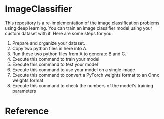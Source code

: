 # ImageClassifier
This repository is a re-implementation of the image classification problems using deep learning. You can train an image classifier model using your custom dataset with it. Here are some steps for you:
1. Prepare and organize your dataset.
2. Copy two python files in here into A.
3. Run these two python files from A to generate B and C.
4. Execute this command to train your model 
5. Execute this command to test your model 
6. Execute this command to use your model on a single image
7. Execute this command to convert a PyTorch weights format to an Onnx weights format
8. Execute this command to check the numbers of the model's training parameters
# Reference
